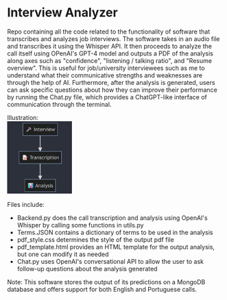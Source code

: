 # Interview Analyzer
Repo containing all the code related to the functionality of software that transcribes and analyzes job interviews. The software takes in an audio file and transcribes it using the Whisper API. It then proceeds to analyze the call itself using OPenAI's GPT-4 model and outputs a PDF of the analysis along axes such as "confidence", "listening / talking ratio", and "Resume overview". This is useful for job/university interviewees such as me to understand what their communicative strengths and weaknesses are through the help of AI. Furthermore, after the analysis is generated, users can ask specific questions about how they can improve their performance by running the Chat.py file, which provides a ChatGPT-like interface of communication through the terminal. 

Illustration:
<br>
<img src="Diagram.png" alt="Diagram Illustration" width="30%" height="30%">

Files include:

* Backend.py does the call transcription and analysis using OpenAI's Whisper by calling some functions in utils.py
* Terms.JSON contains a dictionary of terms to be used in the analysis
* pdf_style.css determines the style of the output pdf file
* pdf_template.html provides an HTML template for the output analysis, but one can modify it as needed
* Chat.py uses OpenAI's conversational API to allow the user to ask follow-up questions about the analysis generated

Note: This software stores the output of its predictions on a MongoDB database and offers support for both English and Portuguese calls.

